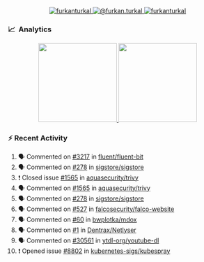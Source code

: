 <p align="center">
  <a href="https://linkedin.com/in/furkanturkal" target="blank">
    <img src="https://img.shields.io/badge/linkedin-%230077B5.svg?&style=for-the-badge&logo=linkedin&logoColor=white" alt="furkanturkal" />
  </a>
  <a href="https://medium.com/@furkan.turkal" target="blank">
    <img src="https://img.shields.io/badge/medium-%2312100E.svg?&style=for-the-badge&logo=medium&logoColor=white" alt="@furkan.turkal" />
  </a>
  <a href="https://twitter.com/furkanturkaI" target="blank">
    <img src="https://img.shields.io/badge/Twitter-1DA1F2?style=for-the-badge&logo=twitter&logoColor=white" alt="furkanturkaI" />
  </a>
</p>

### 📈 &nbsp;Analytics

<p align="center">
  <a href="https://coderstats.net/github/#Dentrax">
    <img height="180em" src="https://github-readme-stats-eight-theta.vercel.app/api?username=Dentrax&show_icons=true&theme=algolia&include_all_commits=true&count_private=true&line_height=26"/>
    <img height="180em" src="https://github-readme-stats-eight-theta.vercel.app/api/top-langs/?username=Dentrax&layout=compact&langs_count=8&theme=algolia&line_height=26"/>
  </a>
</p>

### :zap: Recent Activity

<!--START_SECTION:activity-->
1. 🗣 Commented on [#3217](https://github.com/fluent/fluent-bit/issues/3217) in [fluent/fluent-bit](https://github.com/fluent/fluent-bit)
2. 🗣 Commented on [#278](https://github.com/sigstore/sigstore/issues/278) in [sigstore/sigstore](https://github.com/sigstore/sigstore)
3. ❗️ Closed issue [#1565](https://github.com/aquasecurity/trivy/issues/1565) in [aquasecurity/trivy](https://github.com/aquasecurity/trivy)
4. 🗣 Commented on [#1565](https://github.com/aquasecurity/trivy/issues/1565) in [aquasecurity/trivy](https://github.com/aquasecurity/trivy)
5. 🗣 Commented on [#278](https://github.com/sigstore/sigstore/issues/278) in [sigstore/sigstore](https://github.com/sigstore/sigstore)
6. 🗣 Commented on [#527](https://github.com/falcosecurity/falco-website/issues/527) in [falcosecurity/falco-website](https://github.com/falcosecurity/falco-website)
7. 🗣 Commented on [#60](https://github.com/bwplotka/mdox/issues/60) in [bwplotka/mdox](https://github.com/bwplotka/mdox)
8. 🗣 Commented on [#1](https://github.com/Dentrax/Netlyser/issues/1) in [Dentrax/Netlyser](https://github.com/Dentrax/Netlyser)
9. 🗣 Commented on [#30561](https://github.com/ytdl-org/youtube-dl/issues/30561) in [ytdl-org/youtube-dl](https://github.com/ytdl-org/youtube-dl)
10. ❗️ Opened issue [#8802](https://github.com/kubernetes-sigs/kubespray/issues/8802) in [kubernetes-sigs/kubespray](https://github.com/kubernetes-sigs/kubespray)
<!--END_SECTION:activity-->
